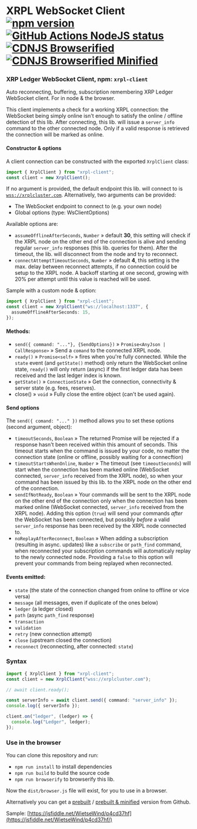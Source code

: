 # XRPL WebSocket Client [![npm version](https://badge.fury.io/js/xrpl-client.svg)](https://www.npmjs.com/xrpl-client) [![GitHub Actions NodeJS status](https://github.com/XRPL-Labs/xrpl-client/workflows/NodeJS/badge.svg?branch=main)](https://github.com/XRPL-Labs/xrpl-client/actions) [![CDNJS Browserified](https://img.shields.io/badge/cdnjs-browserified-blue)](https://cdn.jsdelivr.net/gh/XRPL-Labs/xrpl-client@main/dist/browser.js) [![CDNJS Browserified Minified](https://img.shields.io/badge/cdnjs-minified-orange)](https://cdn.jsdelivr.net/gh/XRPL-Labs/xrpl-client@main/dist/browser.min.js)

### XRP Ledger WebSocket Client, npm: `xrpl-client`

Auto reconnecting, buffering, subscription remembering XRP Ledger WebSocket client. For in node & the browser.

This client implements a check for a working XRPL connection: the WebSocket being simply online isn't enough to satisfy the online / offline detection of this lib. After connecting, this lib. will issue a `server_info` command to the other connected node. Only if a valid response is retrieved the connection will be marked as online.

#### Constructor & options

A client connection can be constructed with the exported `XrplClient` class:

```typescript
import { XrplClient } from "xrpl-client";
const client = new XrplClient();
```

If no argument is provided, the default endpoint this lib. will connect to is [`wss://xrplcluster.com`](https://xrplcluster.com). Alternatively, two arguments can be provided:

- The WebSocket endpoint to connect to (e.g. your own node)
- Global options (type: WsClientOptions)

Available options are:

- `assumeOfflineAfterSeconds`, `Number` » default **30**, this setting will check if the XRPL node on the other end of the connection is alive and sending regular `server_info` responses (this lib. queries for them). After the timeout, the lib. will disconnect from the node and try to reconnect.
- `connectAttemptTimeoutSeconds`, `Number` » default **4**, this setting is the max. delay between reconnect attempts, if no connection could be setup to the XRPL node. A backoff starting at one second, growing with 20% per attempt until this value is reached will be used.

Sample with a custom node & option:

```typescript
import { XrplClient } from "xrpl-client";
const client = new XrplClient("ws://localhost:1337", {
  assumeOfflineAfterSeconds: 15,
});
```

#### Methods:

- `send({ command: "..."}, {SendOptions})` » `Promise<AnyJson | CallResponse>` » Send a `comand` to the connected XRPL node.
- `ready()` » `Promise<self>` » fires when you're fully connected. While the `state` event (and `getState()` method) only return the WebSocket online state, `ready()` will only return (async) if the first ledger data has been received and the last ledger index is known.
- `getState()` » `ConnectionState` » Get the connection, connectivity & server state (e.g. fees, reserves).
- close() » `void` » Fully close the entire object (can't be used again).

#### Send options

The `send({ comand: "..." })` method allows you to set these options (second argument, object):

- `timeoutSeconds`, `Boolean` » The returned Promise will be rejected if a response hasn't been received within this amount of seconds. This timeout starts when the command is issued by your code, no matter the connection state (online or offline, possibly waiting for a connecftion)
- `timeoutStartsWhenOnline`, `Number` » The timeout (see `timeoutSeconds`) will start when the connection has been marked online (WebSocket connected, `server_info` received from the XRPL node), so when your command has been issued by this lib. to the XRPL node on the other end of the connection.
- `sendIfNotReady`, `Boolean` » Your commands will be sent to the XRPL node on the other end of the connection only when the connection has been marked online (WebSocket connected, `server_info` received from the XRPL node). Adding this option (`true`) will send your commands _after_ the WebSocket has been connected, but possibly _before_ a valid `server_info` response has been received by the XRPL node connected to.
- `noReplayAfterReconnect`, `Boolean` » When adding a subscription (resulting in async. updates) like a `subscribe` or `path_find` command, when reconnected your subscription commands will automaticaly replay to the newly connected node. Providing a `false` to this option will prevent your commands from being replayed when reconnected.

#### Events emitted:

- `state` (the state of the connection changed from online to offline or vice versa)
- `message` (all messages, even if duplicate of the ones below)
- `ledger` (a ledger closed)
- `path` (async `path_find` response)
- `transaction`
- `validation`
- `retry` (new connection attempt)
- `close` (upstream closed the connection)
- `reconnect` (reconnecting, after connected: `state`)

### Syntax

```typescript
import { XrplClient } from "xrpl-client";
const client = new XrplClient("wss://xrplcluster.com");

// await client.ready();

const serverInfo = await client.send({ command: "server_info" });
console.log({ serverInfo });

client.on("ledger", (ledger) => {
  console.log("Ledger", ledger);
});
```

### Use in the browser

You can clone this repository and run:

- `npm run install` to install dependencies
- `npm run build` to build the source code
- `npm run browserify` to browserify this lib.

Now the `dist/browser.js` file will exist, for you to use in a browser.

Alternatively you can get a [prebuilt](https://cdn.jsdelivr.net/gh/XRPL-Labs/xrpl-client@main/dist/browser.js) / [prebuilt & minified](https://cdn.jsdelivr.net/gh/XRPL-Labs/xrpl-client@main/dist/browser.min.js) version from Github.

Sample: [https://jsfiddle.net/WietseWind/p4cd37hf](https://jsfiddle.net/WietseWind/p4cd37hf/)
